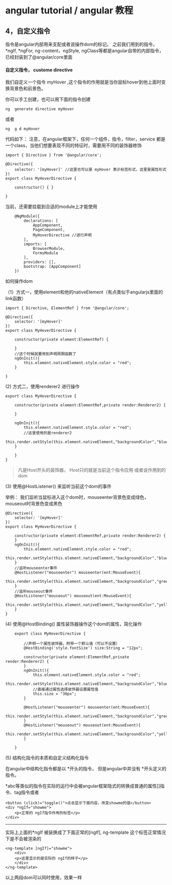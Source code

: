 # angular tutorial  / angular 教程

## 4，自定义指令

指令是angular内部用来支配或者说操作dom的标记。
之前我们用到的指令，*ngIf, *ngFor, ng-content，ngStyle, ngClass等都是angular自带的内部指令，已经封装到了@angular/core里面

####  自定义指令， custome directive

我们自定义一个指令 myHover ,这个指令的作用就是当你鼠标hover到他上面时变换背景色和前景色。

你可以手工创建，也可以用下面的指令创建

    ng  generate directive myHover

或者

    ng  g d myHover


代码如下： 注意，在angular框架下，任何一个组件，指令，filter，service 都是一个class，当他们想要表现不同的特征时，需要用不同的装饰器修饰

    import { Directive } from '@angular/core';

    @Directive({
        selector: '[myHover]' //这里也可以是 myHover 表示标签形式，这里是属性形式
    })
    export class MyHoverDirective {

        constructor() { }

    }

当前，还需要挂载到合适的module上才能使用

        @NgModule({
            declarations: [
                AppComponent,
                PageComponent,
                MyHoverDirective //进行声明
            ],
            imports: [
                BrowserModule,
                FormsModule
            ],
            providers: [],
            bootstrap: [AppComponent]
        })


如何操作dom

（1）方式一，使用element和他的nativeElement（有点类似于angularjs里面的link函数）

    import { Directive, ElementRef } from '@angular/core';

    @Directive({
        selector: '[myHover]'
    })
    export class MyHoverDirective {

        constructor(private element:ElementRef) {

        }
        //这个时候就要用到声明周期函数了
        ngOnInit(){
            this.element.nativeElement.style.color = "red";
        }

    }

(2) 方式二，使用renderer2 进行操作

    export class MyHoverDirective {

        constructor(private element:ElementRef,private render:Renderer2) {

        }

        ngOnInit(){
            this.element.nativeElement.style.color = "red";
            //这里使用的是renderer2
            this.render.setStyle(this.element.nativeElement,"backgroundColor","blue");
        }

        }
    }


> 凡是Host开头的装饰器， Host只的就是当前这个指令应用·或者说作用到的dom

(3) 使用@HostListener() 来监听当前这个dom的事件

举例： 我们监听当鼠标进入这个dom时，mouseenter背景色变成绿色，mouseout时背景色变成黑色

    @Directive({
        selector: '[myHover]'
    })
    export class MyHoverDirective {

        constructor(private element:ElementRef,private render:Renderer2) {
        }
        ngOnInit(){
            this.element.nativeElement.style.color = "red";
            this.render.setStyle(this.element.nativeElement,"backgroundColor","blue");
        }
        //监听mouseenter事件
        @HostListener("mouseenter") mouseenter(ent:MouseEvent){
            this.render.setStyle(this.element.nativeElement,"backgroundColor","green");
        }
        //监听mouseout事件
        @HostListener("mouseout") mouseout(ent:MouseEvent){
            this.render.setStyle(this.element.nativeElement,"backgroundColor","yellow");
        }
    }

 (4) 使用@HostBinding() 属性装饰器操作这个dom的属性，简化操作

        export class MyHoverDirective {

            //声明一个属性装饰器，附带一个默认值（可以不设置）
            @HostBinding('style.fontSize') size:String = "12px";

            constructor(private element:ElementRef,private render:Renderer2) {
            }
            ngOnInit(){
                this.element.nativeElement.style.color = "red";
                this.render.setStyle(this.element.nativeElement,"backgroundColor","blue");
                //直接通过属性选择装饰器设置属性值
                this.size = "30px";
            }

            @HostListener("mouseenter") mouseenter(ent:MouseEvent){
                this.render.setStyle(this.element.nativeElement,"backgroundColor","green");
            }
            @HostListener("mouseout") mouseout(ent:MouseEvent){
                this.render.setStyle(this.element.nativeElement,"backgroundColor","yellow");
            }

        }


(5) 结构化指令的本质和自定义结构化指令

在angular中结构化指令都是以 *开头的指令， 但是angular中并没有 *开头定义的指令。

*abc等类似的指令在实际的运行中会被angular框架隐式的转换成普通的属性[]指令、tag指令或者

    <button (click)="toggle()">点击显示下面内容，改变showme的值</button>
    <div *ngIf="showme">
        <p>正常的 ngIf指令作用的标签</p>
    </div>

----

实际上上面的*ngIf 被装换成了下面正常的[ngIf], ng-template 这个标签正常情况下是不会被渲染的

    <ng-template [ngIf]="showme">
        <div>
        <p>这里显示的是实际的 ngIf的样子</p>
        </div>
    </ng-template>

以上两段dom可以同时使用，效果一样